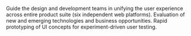 Guide the design and development teams in unifying the user experience across entire product suite (six independent web platforms). Evaluation of new and emerging technologies and business opportunities. Rapid prototyping of UI concepts for experiment-driven user testing.

